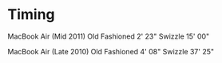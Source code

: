 # Timing

MacBook Air (Mid 2011)
Old Fashioned	2' 23"
Swizzle		   15' 00"

MacBook Air (Late 2010)
Old Fashioned	4' 08"
Swizzle		   37' 25"

